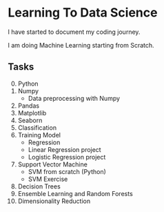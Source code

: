 # Learning To Data Science

I have started to document my coding journey.

I am doing Machine Learning starting from Scratch.

## Tasks
0. Python
1. Numpy
     - Data preprocessing with Numpy
2. Pandas
3. Matplotlib
4. Seaborn
5. Classification
6. Training Model
    - Regression
    - Linear Regression project
    - Logistic Regression project
7. Support Vector Machine
    - SVM from scratch (Python)
    - SVM Exercise
8. Decision Trees
9. Ensemble Learning and Random Forests
10. Dimensionality Reduction